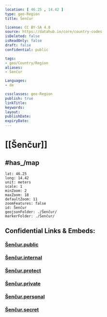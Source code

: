 ```yaml
---
location: [ 46.25 , 14.42 ] 
type: geo-Region
title: Šenčur

license: CC BY-SA 4.0
source: https://datahub.io/core/country-codes
isDeleted: false
isReadOnly: false
draft: false
confidential: public

tags:
- geo/Country/Region
aliases:
- Šenčur

Languages:
- de

cssclasses: geo-Region
publish: true
linkTitle: 
keywords: 
layout: 
publishDate: 
expiryDate: 
---
```


# [[Šenčur]] 


## #has_/map 

```leaflet
lat: 46.25
long: 14.42
unit: meters
scale: 1
minZoom: 2 
maxZoom: 18
defaultZoom: 11
zoomFeatures: false 
id: Šenčur
geojsonFolder: ./Šenčur/
markerFolder: ./Šenčur/
```


## Confidential Links & Embeds: 

### [Šenčur.public](/_public/\Earth\Continent\Europe\Europe~Central\Slovenia\Regions~Slovenia\Gorenjska\counties~GorenjskaŠenčur.public.md) 

### [Šenčur.internal](/_internal/\Earth\Continent\Europe\Europe~Central\Slovenia\Regions~Slovenia\Gorenjska\counties~GorenjskaŠenčur.internal.md) 

### [Šenčur.protect](/_protect/\Earth\Continent\Europe\Europe~Central\Slovenia\Regions~Slovenia\Gorenjska\counties~GorenjskaŠenčur.protect.md) 

### [Šenčur.private](/_private/\Earth\Continent\Europe\Europe~Central\Slovenia\Regions~Slovenia\Gorenjska\counties~GorenjskaŠenčur.private.md) 

### [Šenčur.personal](/_personal/\Earth\Continent\Europe\Europe~Central\Slovenia\Regions~Slovenia\Gorenjska\counties~GorenjskaŠenčur.personal.md) 

### [Šenčur.secret](/_secret/\Earth\Continent\Europe\Europe~Central\Slovenia\Regions~Slovenia\Gorenjska\counties~GorenjskaŠenčur.secret.md)


